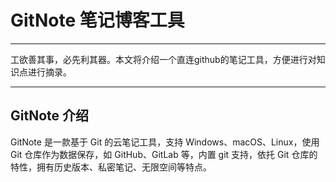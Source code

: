 # GitNote 笔记博客工具
***
工欲善其事，必先利其器。本文将介绍一个直连github的笔记工具，方便进行对知识点进行摘录。
***
## GitNote 介绍
GitNote 是一款基于 Git 的云笔记工具，支持 Windows、macOS、Linux，使用 Git 仓库作为数据保存，如 GitHub、GitLab 等，内置 git 支持，依托 Git 仓库的特性，拥有历史版本、私密笔记、无限空间等特点。


